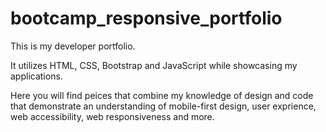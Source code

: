 # bootcamp_responsive_portfolio

This is my developer portfolio. 

It utilizes HTML, CSS, Bootstrap and JavaScript while showcasing my applications.

Here you will find peices that combine my knowledge of design and code that demonstrate an understanding of mobile-first design, user exprience, web accessibility, web responsiveness and more.

